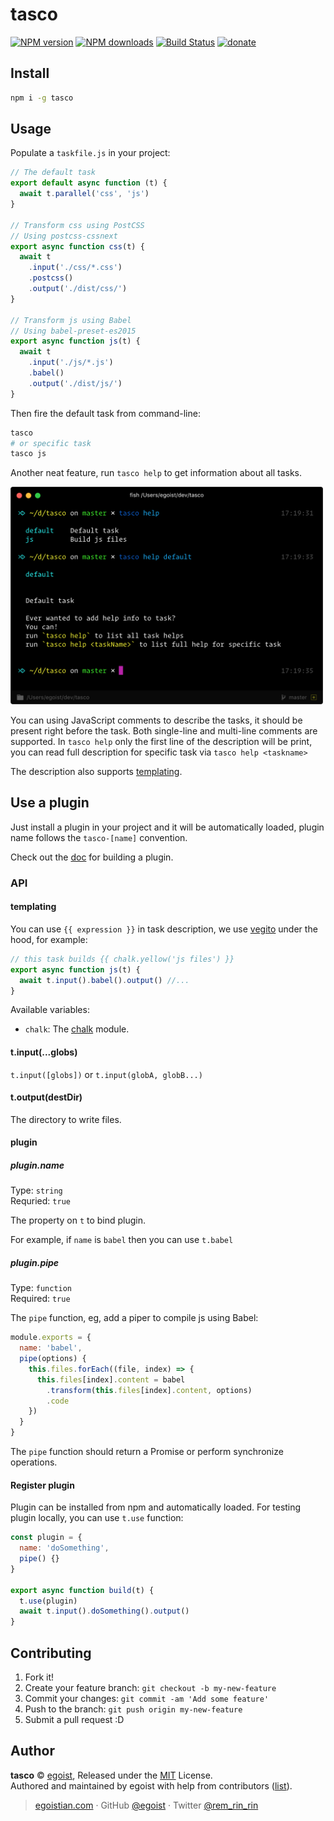 # tasco

[![NPM version](https://img.shields.io/npm/v/tasco.svg?style=flat)](https://npmjs.com/package/tasco) [![NPM downloads](https://img.shields.io/npm/dm/tasco.svg?style=flat)](https://npmjs.com/package/tasco) [![Build Status](https://img.shields.io/circleci/project/egoist/tasco/master.svg?style=flat)](https://circleci.com/gh/egoist/tasco) [![donate](https://img.shields.io/badge/$-donate-ff69b4.svg?maxAge=2592000&style=flat)](https://github.com/egoist/donate)

## Install

```bash
npm i -g tasco
```

## Usage

Populate a `taskfile.js` in your project:

```js
// The default task
export default async function (t) {
  await t.parallel('css', 'js')
}

// Transform css using PostCSS
// Using postcss-cssnext
export async function css(t) {
  await t
    .input('./css/*.css')
    .postcss()
    .output('./dist/css/')
}

// Transform js using Babel
// Using babel-preset-es2015
export async function js(t) {
  await t
    .input('./js/*.js')
    .babel()
    .output('./dist/js/')
}
```

Then fire the default task from command-line:

```bash
tasco
# or specific task
tasco js
```

Another neat feature, run `tasco help` to get information about all tasks.

<img src="./media/preview.png" width="500" />

You can using JavaScript comments to describe the tasks, it should be present right before the task. Both single-line and multi-line comments are supported. In `tasco help` only the first line of the description will be print, you can read full description for specific task via `tasco help <taskname>`

The description also supports [templating](#templating).

## Use a plugin

Just install a plugin in your project and it will be automatically loaded, plugin name follows the `tasco-[name]` convention.

Check out the [doc](#plugin) for building a plugin.

### API

#### templating

You can use `{{ expression }}` in task description, we use [vegito](https://github.com/egoist/vegito) under the hood, for example:

```js
// this task builds {{ chalk.yellow('js files') }}
export async function js(t) {
  await t.input().babel().output() //...
}
```

Available variables:

- `chalk`: The [chalk](https://github.com/chalk/chalk) module.

#### t.input(...globs)

`t.input([globs])` or `t.input(globA, globB...)`

#### t.output(destDir)

The directory to write files.

#### plugin

##### plugin.name

Type: `string`<br>
Requried: `true`

The property on `t` to bind plugin.

For example, if `name` is `babel` then you can use `t.babel`

##### plugin.pipe

Type: `function`<br>
Required: `true`

The `pipe` function, eg, add a piper to compile js using Babel:

```js
module.exports = {
  name: 'babel',
  pipe(options) {
    this.files.forEach((file, index) => {
      this.files[index].content = babel
        .transform(this.files[index].content, options)
        .code
    })
  }
}
```

The `pipe` function should return a Promise or perform synchronize operations.

#### Register plugin

Plugin can be installed from npm and automatically loaded. For testing plugin locally, you can use `t.use` function:

```js
const plugin = {
  name: 'doSomething', 
  pipe() {}
}

export async function build(t) {
  t.use(plugin)
  await t.input().doSomething().output()
}
```

## Contributing

1. Fork it!
2. Create your feature branch: `git checkout -b my-new-feature`
3. Commit your changes: `git commit -am 'Add some feature'`
4. Push to the branch: `git push origin my-new-feature`
5. Submit a pull request :D


## Author

**tasco** © [egoist](https://github.com/egoist), Released under the [MIT](./LICENSE) License.<br>
Authored and maintained by egoist with help from contributors ([list](https://github.com/egoist/tasco/contributors)).

> [egoistian.com](https://egoistian.com) · GitHub [@egoist](https://github.com/egoist) · Twitter [@rem_rin_rin](https://twitter.com/rem_rin_rin)
